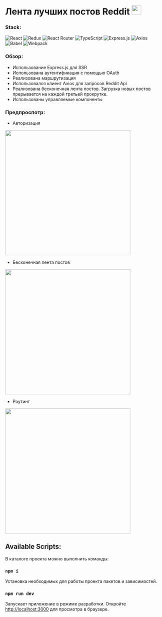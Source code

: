 # Лента лучших постов Reddit <img  width="30px" src="https://user-images.githubusercontent.com/95238714/211356258-9a85b4ee-3b17-44fa-96ca-8950ee852239.png" >

### Stack:  
![React](https://img.shields.io/badge/react-%2320232a.svg?style=for-the-badge&logo=react&logoColor=%2361DAFB)
![Redux](https://img.shields.io/badge/redux-%23593d88.svg?style=for-the-badge&logo=redux&logoColor=white)
![React Router](https://img.shields.io/badge/React_Router-CA4245?style=for-the-badge&logo=react-router&logoColor=white)
![TypeScript](https://img.shields.io/badge/typescript-%23007ACC.svg?style=for-the-badge&logo=typescript&logoColor=white)
![Express.js](https://img.shields.io/badge/express.js-%23404d59.svg?style=for-the-badge&logo=express&logoColor=%2361DAFB)
![Axios](https://img.shields.io/badge/-Axios-090909?style=for-the-badge&logo=axios)
![Babel](https://img.shields.io/badge/Babel-F9DC3e?style=for-the-badge&logo=babel&logoColor=black)
![Webpack](https://img.shields.io/badge/webpack-%238DD6F9.svg?style=for-the-badge&logo=webpack&logoColor=black)


### Обзор:
- Использование Express.js для SSR
- Использована аутентификация с помощью OAuth
- Реализована маршрутизация
- Использовался клиент Axios для запросов Reddit Api
- Реализована бесконечная лента постов. Загрузка новых постов прерывается на каждой третьей прокрутке.
- Использованы управляемые компоненты

### Предпроспотр:

- Авторизация

<img width="400px" src="https://user-images.githubusercontent.com/95238714/211360035-a742827f-f853-456a-8bd6-9ff740d1f26d.gif" >

- Бесконечная лента постов

<img width="400px" src="https://user-images.githubusercontent.com/95238714/211362694-f2a2aa82-1acc-43ca-8a96-f22a8974cde2.gif" >

- Роутинг

<img width="400px" src="https://user-images.githubusercontent.com/95238714/211363644-f7365c6a-61d4-4a76-8fce-b3000583c434.gif" >

## Available Scripts:

В каталоге проекта можно выполнить команды:

### `npm i`

Установка необходимых для работы проекта пакетов и зависимостей.

### `npm run dev`

Запускает приложение в режиме разработки.
Откройте [http://localhost:3000](http://localhost:3000) для просмотра в браузере.




